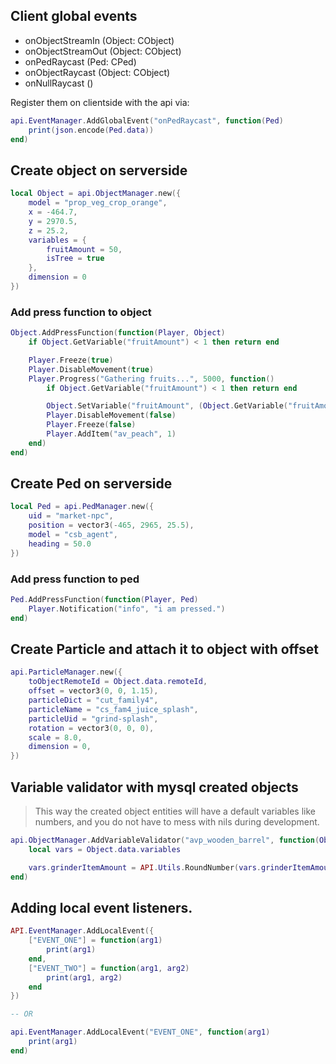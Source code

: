 ## Client global events
- onObjectStreamIn (Object: CObject)
- onObjectStreamOut (Object: CObject)
- onPedRaycast (Ped: CPed)
- onObjectRaycast (Object: CObject)
- onNullRaycast ()

Register them on clientside with the api via:
```lua
api.EventManager.AddGlobalEvent("onPedRaycast", function(Ped)
    print(json.encode(Ped.data))
end)
```

## Create object on serverside
```lua
local Object = api.ObjectManager.new({
    model = "prop_veg_crop_orange",
    x = -464.7,
    y = 2970.5,
    z = 25.2,
    variables = {
        fruitAmount = 50,
        isTree = true
    },
    dimension = 0
})
```
### Add press function to object
```lua
Object.AddPressFunction(function(Player, Object)
    if Object.GetVariable("fruitAmount") < 1 then return end

    Player.Freeze(true)
    Player.DisableMovement(true)
    Player.Progress("Gathering fruits...", 5000, function()
        if Object.GetVariable("fruitAmount") < 1 then return end

        Object.SetVariable("fruitAmount", (Object.GetVariable("fruitAmount") or 0) - 1)
        Player.DisableMovement(false)
        Player.Freeze(false)
        Player.AddItem("av_peach", 1)
    end)
end)
```

## Create Ped on serverside
```lua
local Ped = api.PedManager.new({
    uid = "market-npc",
    position = vector3(-465, 2965, 25.5),
    model = "csb_agent",
    heading = 50.0
})
```
### Add press function to ped
```lua
Ped.AddPressFunction(function(Player, Ped)
    Player.Notification("info", "i am pressed.")
end)
```

## Create Particle and attach it to object with offset
```lua
api.ParticleManager.new({
    toObjectRemoteId = Object.data.remoteId,
    offset = vector3(0, 0, 1.15),
    particleDict = "cut_family4",
    particleName = "cs_fam4_juice_splash",
    particleUid = "grind-splash",
    rotation = vector3(0, 0, 0),
    scale = 8.0,
    dimension = 0,
})
```

## Variable validator with mysql created objects
> This way the created object entities will have a default variables like numbers, and you do not have to mess with nils during development.
```lua
api.ObjectManager.AddVariableValidator("avp_wooden_barrel", function(Object)
    local vars = Object.data.variables

    vars.grinderItemAmount = API.Utils.RoundNumber(vars.grinderItemAmount or 0, 0)
end)
```

## Adding local event listeners.
```lua
API.EventManager.AddLocalEvent({
    ["EVENT_ONE"] = function(arg1)
        print(arg1)
    end,
    ["EVENT_TWO"] = function(arg1, arg2)
        print(arg1, arg2)
    end
})

-- OR

api.EventManager.AddLocalEvent("EVENT_ONE", function(arg1)
    print(arg1)
end)
```